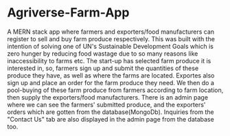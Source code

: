 # Agriverse-Farm-App
A MERN stack app where farmers and exporters/food manufacturers can register to sell and buy farm produce respectively. 
This was built with the intention of solving one of UN's Sustainable Development Goals which is zero hunger by reducing food wastage due to so many reasons like inaccessibility to farms etc.
The start-up has selected farm produce it is interested in, so, farmers sign up and submit the quantities of these produce they have, as well as where the farms are located. Exportes also sign up and place an order for the farm produce they need.
We then do a pool-buying of these farm produce from farmers according to farm location, then supply the exporters/food manufacturers.
There is an admin page where we can see the farmers' submitted produce, and the exporters' orders which are gotten from the database(MongoDb). Inquiries from the "Contact Us" tab are also displayed in the admin page from the database too.
